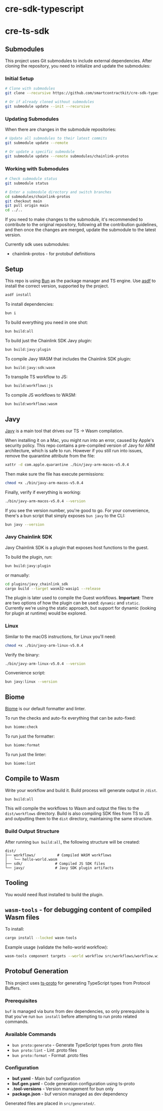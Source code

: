 # cre-sdk-typescript

# cre-ts-sdk

## Submodules

This project uses Git submodules to include external dependencies. After cloning the repository, you need to initialize and update the submodules:

### Initial Setup

```zsh
# Clone with submodules
git clone --recursive https://github.com/smartcontractkit/cre-sdk-typescript

# Or if already cloned without submodules
git submodule update --init --recursive
```

### Updating Submodules

When there are changes in the submodule repositories:

```zsh
# Update all submodules to their latest commits
git submodule update --remote

# Or update a specific submodule
git submodule update --remote submodules/chainlink-protos
```

### Working with Submodules

```zsh
# Check submodule status
git submodule status

# Enter a submodule directory and switch branches
cd submodules/chainlink-protos
git checkout main
git pull origin main
cd ../..
```

If you need to make changes to the submodule, it's recommended to contribute to the original repository, following all the contribution guidelines, and then once the changes are merged, update the submodule to the latest version.

Currently sdk uses submodules:

- chainlink-protos - for protobuf definitions

## Setup

This repo is using [Bun](https://bun.sh/) as the package manager and TS engine.
Use [asdf](https://asdf-vm.com/) to install the correct version, supported by the project.

```bash
asdf install
```

To install dependencies:

```zsh
bun i
```

To build everything you need in one shot:

```zsh
bun build:all
```

To build just the Chainlink SDK Javy plugin:

```zsh
bun build:javy:plugin
```

To compile Javy WASM that includes the Chainlink SDK plugin:

```zsh
bun build:javy:sdk:wasm
```

To transpile TS workflow to JS:

```zsh
bun build:workflows:js
```

To compile JS workflows to WASM:

```zsh
bun build:workflows:wasm
```

## Javy

[Javy](https://github.com/bytecodealliance/javy) is a main tool that drives our TS -> Wasm compilation.

When installing it on a Mac, you might run into an error, caused by Apple's security policy. This repo contains a pre-compiled version of Javy for ARM architecture,
which is safe to run. However if you still run into issues, remove the quarantine attribute from the file:

```zsh
xattr -d com.apple.quarantine ./bin/javy-arm-macos-v5.0.4
```

Then make sure the file has execute permissions:

```zsh
chmod +x ./bin/javy-arm-macos-v5.0.4
```

Finally, verify if everything is working:

```zsh
./bin/javy-arm-macos-v5.0.4 --version
```

If you see the version number, you're good to go.
For your convenience, there's a bun script that simply exposes `bun javy` to the CLI:

```zsh
bun javy --version
```

### Javy Chainlink SDK

Javy Chainlink SDK is a plugin that exposes host functions to the guest.

To build the plugin, run:

```zsh
bun build:javy:plugin
```

or manually:

```zsh
cd plugins/javy_chainlink_sdk
cargo build --target wasm32-wasip1 --release
```

The plugin is later used to compile the Guest workflows.
**Important**: There are two options of how the plugin can be used: `dynamic` and `static`.
Currently we're using the static approach, but support for dynamic (looking for plugin at runtime) would be explored.

### Linux

Similar to the macOS instructions, for Linux you'll need:

```zsh
chmod +x ./bin/javy-arm-linux-v5.0.4
```

Verify the binary:

```zsh
./bin/javy-arm-linux-v5.0.4 --version
```

Convenience script:

```zsh
bun javy:linux --version
```

## Biome

[Biome](https://github.com/biomejs/biome) is our default formatter and linter.

To run the checks and auto-fix everything that can be auto-fixed:

```zsh
bun biome:check
```

To run just the formatter:

```zsh
bun biome:format
```

To run just the linter:

```zsh
bun biome:lint
```

## Compile to Wasm

Write your workflow and build it. Build process will generate output in `/dist`.

```zsh
bun build:all
```

This will compile the workflows to Wasm and output the files to the `dist/workflows` directory.
Build is also compiling SDK files from TS to JS and outputting them to the `dist` directory, maintaining the same structure.

### Build Output Structure

After running `bun build:all`, the following structure will be created:

```
dist/
├── workflows/          # Compiled WASM workflows
│   └── hello-world.wasm
├── sdk/               # Compiled JS SDK files
└── javy/              # Javy SDK plugin artifacts
```

## Tooling

You would need Rust installed to build the plugin.

## `wasm-tools` - for debugging content of compiled Wasm files

To install:

```zsh
cargo install --locked wasm-tools
```

Example usage (validate the hello-world workflow):

```zsh
wasm-tools component targets --world workflow src/workflows/workflow.wit dist/workflows/hello-world.wasm
```

## Protobuf Generation

This project uses [ts-proto](https://github.com/stephenh/ts-proto) for generating TypeScript types from Protocol Buffers.

### Prerequisites

`buf` is managed via bunx from dev dependencies, so only prerequisite is that you've run `bun install` before attempting to run proto related commands.

### Available Commands

- `bun proto:generate` - Generate TypeScript types from .proto files
- `bun proto:lint` - Lint .proto files
- `bun proto:format` - Format .proto files

### Configuration

- **buf.yaml** - Main buf configuration
- **buf.gen.yaml** - Code generation configuration using ts-proto
- **.tool-versions** - Version management for bun only
- **package.json** - buf version managed as dev dependency

Generated files are placed in `src/generated/`.
